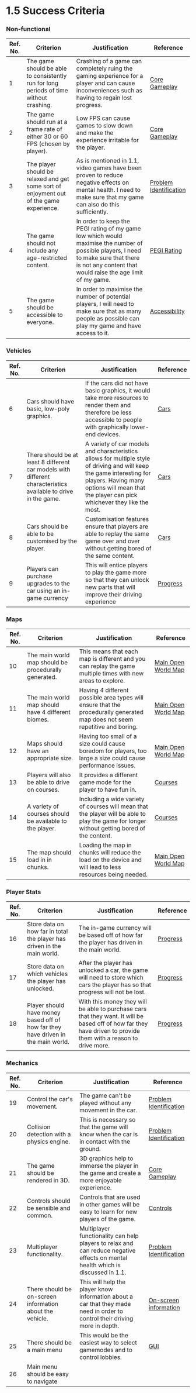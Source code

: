 # 1.5 Success Criteria

### Non-functional

| Ref. No. | Criterion                                                                               | Justification                                                                                                                                                                                     | Reference                                                                |
| -------- | --------------------------------------------------------------------------------------- | ------------------------------------------------------------------------------------------------------------------------------------------------------------------------------------------------- | ------------------------------------------------------------------------ |
| 1        | The game should be able to consistently run for long periods of time without crashing.  | Crashing of a game can completely ruing the gaming experience for a player and can cause inconveniences such as having to regain lost progress.                                                   | [Core Gameplay](1.4a-features-of-the-proposed-solution.md#core-gameplay) |
| 2        | The game should run at a frame rate of either 30 or 60 FPS (chosen by player).          | Low FPS can cause games to slow down and make the experience irritable for the player.                                                                                                            | [Core Gameplay](1.4a-features-of-the-proposed-solution.md#core-gameplay) |
| 3        | The player should be relaxed and get some sort of enjoyment out of the game experience. | As is mentioned in 1.1, video games have been proven to reduce negative effects on mental health. I need to make sure that my game can also do this sufficiently.                                 | [Problem Identification](1.1-problem-identification.md)                  |
| 4        | The game should not include any age-restricted content.                                 | In order to keep the PEGI rating of my game low which would maximise the number of possible players, I need to make sure that there is not any content that would raise the age limit of my game. | [PEGI Rating](1.2-stakeholders.md#pegi-rating)                           |
| 5        | The game should be accessible to everyone.                                              | In order to maximise the number of potential players, I will need to make sure that as many people as possible can play my game and have access to it.                                            | [Accessibility](1.4a-features-of-the-proposed-solution.md#accessibility) |

### Vehicles

| Ref. No. | Criterion                                                                                                      | Justification                                                                                                                                                                                                         | Reference                                                      |
| -------- | -------------------------------------------------------------------------------------------------------------- | --------------------------------------------------------------------------------------------------------------------------------------------------------------------------------------------------------------------- | -------------------------------------------------------------- |
| 6        | Cars should have basic, low-poly graphics.                                                                     | If the cars did not have basic graphics, it would take more resources to render them and therefore be less accessible to people with graphically lower-end devices.                                                   | [Cars](1.4a-features-of-the-proposed-solution.md#cars)         |
| 7        | There should be at least 8 different car models with different characteristics available to drive in the game. | A variety of car models and characteristics allows for multiple style of driving and will keep the game interesting for players. Having many options will mean that the player can pick whichever they like the most. | [Cars](1.4a-features-of-the-proposed-solution.md#cars)         |
| 8        | Cars should be able to be customised by the player.                                                            | Customisation features ensure that players are able to replay the same game over and over without getting bored of the same content.                                                                                  | [Cars](1.4a-features-of-the-proposed-solution.md#cars)         |
| 9        | Players can purchase upgrades to the car using an in-game currency                                             | This will entice players to play the game more so that they can unlock new parts that will improve their driving experience                                                                                           | [Progress](1.4a-features-of-the-proposed-solution.md#progress) |

### Maps

| Ref. No. | Criterion                                               | Justification                                                                                                                                | Reference                                                                            |
| -------- | ------------------------------------------------------- | -------------------------------------------------------------------------------------------------------------------------------------------- | ------------------------------------------------------------------------------------ |
| 10       | The main world map should be procedurally generated.    | This means that each map is different and you can replay the game multiple times with new areas to explore.                                  | [Main Open World Map](1.4a-features-of-the-proposed-solution.md#main-open-world-map) |
| 11       | The main world map should have 4 different biomes.      | Having 4 different possible area types will ensure that the procedurally generated map does not seem repetitive and boring.                  | [Main Open World Map](1.4a-features-of-the-proposed-solution.md#main-open-world-map) |
| 12       | Maps should have an appropriate size.                   | Having too small of a size could cause boredom for players, too large a size could cause performance issues.                                 | [Main Open World Map](1.4a-features-of-the-proposed-solution.md#main-open-world-map) |
| 13       | Players will also be able to drive on courses.          | It provides a different game mode for the player to have fun in.                                                                             | [Courses](1.4a-features-of-the-proposed-solution.md#courses)                         |
| 14       | A variety of courses should be available to the player. | Including a wide variety of courses will mean that the player will be able to play the game for longer without getting bored of the content. | [Courses](1.4a-features-of-the-proposed-solution.md#courses)                         |
| 15       | The map should load in in chunks.                       | Loading the map in chunks will reduce the load on the device and will lead to less resources being needed.                                   | [Main Open World Map](1.4a-features-of-the-proposed-solution.md#main-open-world-map) |

### Player Stats

| Ref. No. | Criterion                                                                         | Justification                                                                                                                                                    | Reference                                                      |
| -------- | --------------------------------------------------------------------------------- | ---------------------------------------------------------------------------------------------------------------------------------------------------------------- | -------------------------------------------------------------- |
| 16       | Store data on how far in total the player has driven in the main world.           | The in-game currency will be based off of how far the player has driven in the main world.                                                                       | [Progress](1.4a-features-of-the-proposed-solution.md#progress) |
| 17       | Store data on which vehicles the player has unlocked.                             | After the player has unlocked a car, the game will need to store which cars the player has so that progress will not be lost.                                    | [Progress](1.4a-features-of-the-proposed-solution.md#progress) |
| 18       | Player should have money based off of how far they have driven in the main world. | With this money they will be able to purchase cars that they want. It will be based off of how far they have driven to provide them with a reason to drive more. | [Progress](1.4a-features-of-the-proposed-solution.md#progress) |

### Mechanics

| Ref. No. | Criterion                                                | Justification                                                                                                                    | Reference                                                                                |
| -------- | -------------------------------------------------------- | -------------------------------------------------------------------------------------------------------------------------------- | ---------------------------------------------------------------------------------------- |
| 19       | Control the car's movement.                              | The game can't be played without any movement in the car.                                                                        | [Problem Identification](1.1-problem-identification.md)                                  |
| 20       | Collision detection with a physics engine.               | This is necessary so that the game will know when the car is in contact with the ground.                                         | [Problem Identification](1.1-problem-identification.md)                                  |
| 21       | The game should be rendered in 3D.                       | 3D graphics help to immerse the player in the game and create a more enjoyable experience.                                       | [Core Gameplay](1.4a-features-of-the-proposed-solution.md#core-gameplay)                 |
| 22       | Controls should be sensible and common.                  | Controls that are used in other games will be easy to learn for new players of the game.                                         | [Controls](1.4a-features-of-the-proposed-solution.md#controls)                           |
| 23       | Multiplayer functionality.                               | Multiplayer functionality can help players to relax and can reduce negative effects on mental health  which is discussed in 1.1. | [Problem Identification](1.1-problem-identification.md)                                  |
| 24       | There should be on-screen information about the vehicle. | This will help the player know information about a car that they made need in order to control their driving more in depth.      | [On-screen information](1.4a-features-of-the-proposed-solution.md#on-screen-information) |
| 25       | There should be a main menu                              | This would be the easiest way to select gamemodes and to control lobbies.                                                        | [GUI](1.4a-features-of-the-proposed-solution.md#gui)                                     |
| 26       | Main menu should be easy to navigate                     |                                                                                                                                  |                                                                                          |

